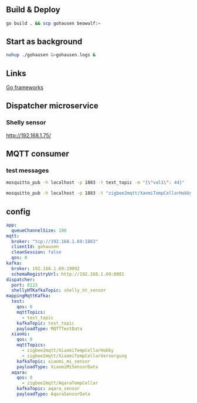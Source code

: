 #

## Build & Deploy

```bash
go build . && scp gohausen beowulf:~ 
```

## Start as background

```bash
nohup ./gohausen &>gohausen.logs &
```

## Links

[Go frameworks](https://github.com/mingrammer/go-web-framework-stars)


## Dispatcher microservice

### Shelly sensor

http://192.168.1.75/

## MQTT consumer

### test messages

```bash
mosquitto_pub -h localhost -p 1883 -t test_topic -m "{\"val1\": 44}"

mosquitto_pub -h localhost -p 1883 -t "zigbee2mqtt/XaomiTempCellarHobby" -m "{\"battery\":50,\"humidity\":53.9,\"linkquality\":61,\"power_outage_count\":17,\"temperature\":20.83,\"voltage\":3025}"
```


## config

```yaml
app:
  queueChannelSize: 100
mqtt:
  broker: "tcp://192.168.1.69:1883"
  clientId: gohausen
  cleanSession: false
  qos: 0
kafka:
  broker: 192.168.1.69:19092
  schemaRegistryUrl: http://192.168.1.69:8081
dispatcher:
  port: 8123
  shellyHTKafkaTopic: shelly_ht_sensor
mappingMqttKafka:
  test:
    qos: 0
    mqttTopics:
      - test_topic
    kafkaTopic: test_topic
    payloadType: MQTTTestData
  xiaomi:
    qos: 0
    mqttTopics:
      - zigbee2mqtt/XiaomiTempCellarHobby
      - zigbee2mqtt/XiaomiTempCellarVersorgung
    kafkaTopic: xiaomi_mi_sensor
    payloadType: XiaomiMiSensorData
  aqara:
    qos: 0
      - zigbee2mqtt/AqaraTempCellar
    kafkaTopic: aqara_sensor
    payloadType: AqaraSensorData
```
